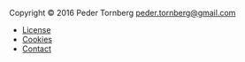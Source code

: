 Copyright &copy; 2016 Peder Tornberg peder.tornberg@gmail.com

* [License](license)
* [Cookies](cookies)
* [Contact](contact)

